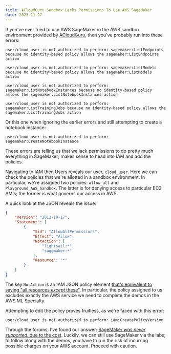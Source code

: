 ```yaml
---
title: ACloudGuru Sandbox Lacks Permissions To Use AWS SageMaker
date: 2023-11-27
---
```


If you've ever tried to use AWS SageMaker in the AWS sandbox environment provided by [ACloudGuru](https://www.pluralsight.com/cloud-guru), then you've probably run into these errors:
```text
user/cloud_user is not authorized to perform: sagemaker:ListEndpoints because no identity-based policy allows the sagemaker:ListEndpoints action
```

```text
user/cloud_user is not authorized to perform: sagemaker:ListModels because no identity-based policy allows the sagemaker:ListModels action
```

```text
user/cloud_user is not authorized to perform: sagemaker:ListNotebookInstances because no identity-based policy allows the sagemaker:ListNotebookInstances action
```

```text
user/cloud_user is not authorized to perform: sagemaker:ListTrainingJobs because no identity-based policy allows the sagemaker:ListTrainingJobs action
```

Or this one when ignoring the earlier errors and still attempting to create a notebook instance:
```text
user/cloud_user is not authorized to perform: sagemaker:CreateNotebookInstance
```

These errors are telling us that we lack permissions to do pretty much everything in SageMaker; makes sense to head into IAM and add the policies.

Navigating to IAM then Users reveals our user, `cloud_user`. Here we can check the policies that we're allotted in a sandbox environment. In particular, we're assigned two policies: `allow_all` and `Playground_AWS_Sandbox`. The latter is for denying access to particular EC2 AMIs; the former is what governs our access in AWS.

A quick look at the JSON reveals the issue:
```json
{
    "Version": "2012-10-17",
    "Statement": [
        {
            "Sid": "AllowAllPermissions",
            "Effect": "Allow",
            "NotAction": [
                "lightsail:*",
                "sagemaker:*"
            ],
            "Resource": "*"
        }
    ]
}
```

The key `NotAction` is an IAM JSON policy element [that's equivalent to saying "all resources *except* these"](https://docs.aws.amazon.com/IAM/latest/UserGuide/reference_policies_elements_notaction.html). In particular, the policy assigned to us excludes exactly the AWS service we need to complete the demos in the AWS ML Specialty.

Attempting to edit the policy proves fruitless, as we're faced with this error:
```text
user/cloud_user is not authorized to perform: iam:CreatePolicyVersion
```

Through the forums, I've found our answer: [SageMaker *was never supported*, due to the cost](https://acloud.guru/forums/aws-certified-machine-learning-specialty/discussion/-Mg7pL4c7KK4V5ufifVX/how-to-get-around-explicit-deny-for-sagemakercreatetrainingjob?answer=-MjAFPqn0gxj4ZosMzTz). Luckily, we can still use SageMaker via the labs; to follow along with the demos, you have to run the risk of incurring possible charges on your AWS account. Proceed with caution.
